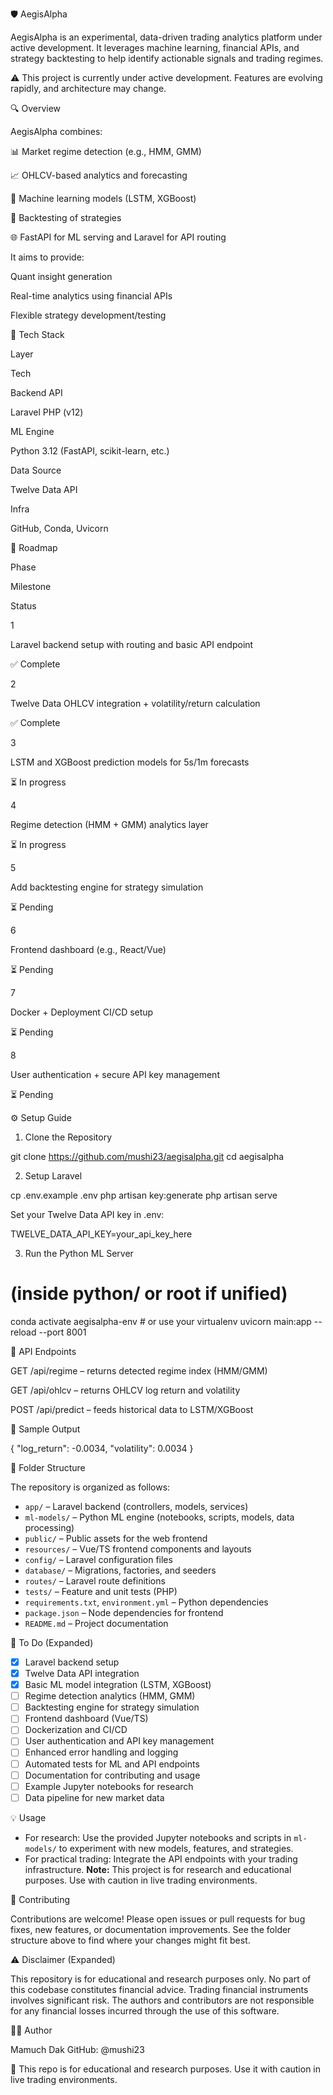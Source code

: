 🛡️ AegisAlpha

AegisAlpha is an experimental, data-driven trading analytics platform under active development. It leverages machine learning, financial APIs, and strategy backtesting to help identify actionable signals and trading regimes.

⚠️ This project is currently under active development. Features are evolving rapidly, and architecture may change.

🔍 Overview

AegisAlpha combines:

📊 Market regime detection (e.g., HMM, GMM)

📈 OHLCV-based analytics and forecasting

🧠 Machine learning models (LSTM, XGBoost)

🧪 Backtesting of strategies

🌐 FastAPI for ML serving and Laravel for API routing

It aims to provide:

Quant insight generation

Real-time analytics using financial APIs

Flexible strategy development/testing

💠 Tech Stack

Layer

Tech

Backend API

Laravel PHP (v12)

ML Engine

Python 3.12 (FastAPI, scikit-learn, etc.)

Data Source

Twelve Data API

Infra

GitHub, Conda, Uvicorn

🚧 Roadmap

Phase

Milestone

Status

1

Laravel backend setup with routing and basic API endpoint

✅ Complete

2

Twelve Data OHLCV integration + volatility/return calculation

✅ Complete

3

LSTM and XGBoost prediction models for 5s/1m forecasts

⏳ In progress

4

Regime detection (HMM + GMM) analytics layer

⏳ In progress

5

Add backtesting engine for strategy simulation

⏳ Pending

6

Frontend dashboard (e.g., React/Vue)

⏳ Pending

7

Docker + Deployment CI/CD setup

⏳ Pending

8

User authentication + secure API key management

⏳ Pending

⚙️ Setup Guide

1. Clone the Repository

git clone https://github.com/mushi23/aegisalpha.git
cd aegisalpha

2. Setup Laravel

cp .env.example .env
php artisan key:generate
php artisan serve

Set your Twelve Data API key in .env:

TWELVE_DATA_API_KEY=your_api_key_here

3. Run the Python ML Server

# (inside python/ or root if unified)
conda activate aegisalpha-env  # or use your virtualenv
uvicorn main:app --reload --port 8001

🔌 API Endpoints

GET /api/regime – returns detected regime index (HMM/GMM)

GET /api/ohlcv – returns OHLCV log return and volatility

POST /api/predict – feeds historical data to LSTM/XGBoost

🧪 Sample Output

{
  "log_return": -0.0034,
  "volatility": 0.0034
}

📁 Folder Structure

The repository is organized as follows:

- `app/` – Laravel backend (controllers, models, services)
- `ml-models/` – Python ML engine (notebooks, scripts, models, data processing)
- `public/` – Public assets for the web frontend
- `resources/` – Vue/TS frontend components and layouts
- `config/` – Laravel configuration files
- `database/` – Migrations, factories, and seeders
- `routes/` – Laravel route definitions
- `tests/` – Feature and unit tests (PHP)
- `requirements.txt`, `environment.yml` – Python dependencies
- `package.json` – Node dependencies for frontend
- `README.md` – Project documentation

📝 To Do (Expanded)

- [x] Laravel backend setup
- [x] Twelve Data API integration
- [x] Basic ML model integration (LSTM, XGBoost)
- [ ] Regime detection analytics (HMM, GMM)
- [ ] Backtesting engine for strategy simulation
- [ ] Frontend dashboard (Vue/TS)
- [ ] Dockerization and CI/CD
- [ ] User authentication and API key management
- [ ] Enhanced error handling and logging
- [ ] Automated tests for ML and API endpoints
- [ ] Documentation for contributing and usage
- [ ] Example Jupyter notebooks for research
- [ ] Data pipeline for new market data

💡 Usage

- For research: Use the provided Jupyter notebooks and scripts in `ml-models/` to experiment with new models, features, and strategies.
- For practical trading: Integrate the API endpoints with your trading infrastructure. **Note:** This project is for research and educational purposes. Use with caution in live trading environments.

🤝 Contributing

Contributions are welcome! Please open issues or pull requests for bug fixes, new features, or documentation improvements. See the folder structure above to find where your changes might fit best.

⚠️ Disclaimer (Expanded)

This repository is for educational and research purposes only. No part of this codebase constitutes financial advice. Trading financial instruments involves significant risk. The authors and contributors are not responsible for any financial losses incurred through the use of this software.

👨‍💼 Author

Mamuch Dak
GitHub: @mushi23

🧪 This repo is for educational and research purposes. Use it with caution in live trading environments.
